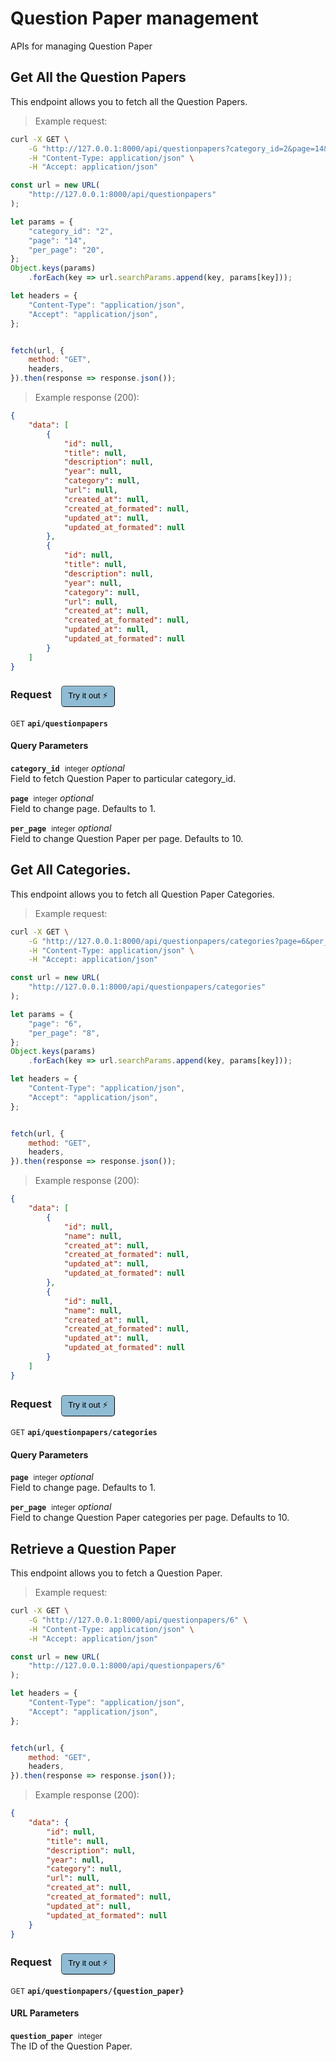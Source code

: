 # Question Paper management

APIs for managing Question Paper

## Get All the Question Papers


This endpoint allows you to fetch all the Question Papers.

> Example request:

```bash
curl -X GET \
    -G "http://127.0.0.1:8000/api/questionpapers?category_id=2&page=14&per_page=20" \
    -H "Content-Type: application/json" \
    -H "Accept: application/json"
```

```javascript
const url = new URL(
    "http://127.0.0.1:8000/api/questionpapers"
);

let params = {
    "category_id": "2",
    "page": "14",
    "per_page": "20",
};
Object.keys(params)
    .forEach(key => url.searchParams.append(key, params[key]));

let headers = {
    "Content-Type": "application/json",
    "Accept": "application/json",
};


fetch(url, {
    method: "GET",
    headers,
}).then(response => response.json());
```


> Example response (200):

```json
{
    "data": [
        {
            "id": null,
            "title": null,
            "description": null,
            "year": null,
            "category": null,
            "url": null,
            "created_at": null,
            "created_at_formated": null,
            "updated_at": null,
            "updated_at_formated": null
        },
        {
            "id": null,
            "title": null,
            "description": null,
            "year": null,
            "category": null,
            "url": null,
            "created_at": null,
            "created_at_formated": null,
            "updated_at": null,
            "updated_at_formated": null
        }
    ]
}
```
<div id="execution-results-GETapi-questionpapers" hidden>
    <blockquote>Received response<span id="execution-response-status-GETapi-questionpapers"></span>:</blockquote>
    <pre class="json"><code id="execution-response-content-GETapi-questionpapers"></code></pre>
</div>
<div id="execution-error-GETapi-questionpapers" hidden>
    <blockquote>Request failed with error:</blockquote>
    <pre><code id="execution-error-message-GETapi-questionpapers"></code></pre>
</div>
<form id="form-GETapi-questionpapers" data-method="GET" data-path="api/questionpapers" data-authed="0" data-hasfiles="0" data-headers='{"Content-Type":"application\/json","Accept":"application\/json"}' onsubmit="event.preventDefault(); executeTryOut('GETapi-questionpapers', this);">
<h3>
    Request&nbsp;&nbsp;&nbsp;
        <button type="button" style="background-color: #8fbcd4; padding: 5px 10px; border-radius: 5px; border-width: thin;" id="btn-tryout-GETapi-questionpapers" onclick="tryItOut('GETapi-questionpapers');">Try it out ⚡</button>
    <button type="button" style="background-color: #c97a7e; padding: 5px 10px; border-radius: 5px; border-width: thin;" id="btn-canceltryout-GETapi-questionpapers" onclick="cancelTryOut('GETapi-questionpapers');" hidden>Cancel</button>&nbsp;&nbsp;
    <button type="submit" style="background-color: #6ac174; padding: 5px 10px; border-radius: 5px; border-width: thin;" id="btn-executetryout-GETapi-questionpapers" hidden>Send Request 💥</button>
    </h3>
<p>
<small class="badge badge-green">GET</small>
 <b><code>api/questionpapers</code></b>
</p>
<h4 class="fancy-heading-panel"><b>Query Parameters</b></h4>
<p>
<b><code>category_id</code></b>&nbsp;&nbsp;<small>integer</small>     <i>optional</i> &nbsp;
<input type="number" name="category_id" data-endpoint="GETapi-questionpapers" data-component="query"  hidden>
<br>
Field to fetch Question Paper to particular category_id.</p>
<p>
<b><code>page</code></b>&nbsp;&nbsp;<small>integer</small>     <i>optional</i> &nbsp;
<input type="number" name="page" data-endpoint="GETapi-questionpapers" data-component="query"  hidden>
<br>
Field to change page. Defaults to 1.</p>
<p>
<b><code>per_page</code></b>&nbsp;&nbsp;<small>integer</small>     <i>optional</i> &nbsp;
<input type="number" name="per_page" data-endpoint="GETapi-questionpapers" data-component="query"  hidden>
<br>
Field to change Question Paper per page. Defaults to 10.</p>
</form>


## Get All Categories.


This endpoint allows you to fetch all Question Paper Categories.

> Example request:

```bash
curl -X GET \
    -G "http://127.0.0.1:8000/api/questionpapers/categories?page=6&per_page=8" \
    -H "Content-Type: application/json" \
    -H "Accept: application/json"
```

```javascript
const url = new URL(
    "http://127.0.0.1:8000/api/questionpapers/categories"
);

let params = {
    "page": "6",
    "per_page": "8",
};
Object.keys(params)
    .forEach(key => url.searchParams.append(key, params[key]));

let headers = {
    "Content-Type": "application/json",
    "Accept": "application/json",
};


fetch(url, {
    method: "GET",
    headers,
}).then(response => response.json());
```


> Example response (200):

```json
{
    "data": [
        {
            "id": null,
            "name": null,
            "created_at": null,
            "created_at_formated": null,
            "updated_at": null,
            "updated_at_formated": null
        },
        {
            "id": null,
            "name": null,
            "created_at": null,
            "created_at_formated": null,
            "updated_at": null,
            "updated_at_formated": null
        }
    ]
}
```
<div id="execution-results-GETapi-questionpapers-categories" hidden>
    <blockquote>Received response<span id="execution-response-status-GETapi-questionpapers-categories"></span>:</blockquote>
    <pre class="json"><code id="execution-response-content-GETapi-questionpapers-categories"></code></pre>
</div>
<div id="execution-error-GETapi-questionpapers-categories" hidden>
    <blockquote>Request failed with error:</blockquote>
    <pre><code id="execution-error-message-GETapi-questionpapers-categories"></code></pre>
</div>
<form id="form-GETapi-questionpapers-categories" data-method="GET" data-path="api/questionpapers/categories" data-authed="0" data-hasfiles="0" data-headers='{"Content-Type":"application\/json","Accept":"application\/json"}' onsubmit="event.preventDefault(); executeTryOut('GETapi-questionpapers-categories', this);">
<h3>
    Request&nbsp;&nbsp;&nbsp;
        <button type="button" style="background-color: #8fbcd4; padding: 5px 10px; border-radius: 5px; border-width: thin;" id="btn-tryout-GETapi-questionpapers-categories" onclick="tryItOut('GETapi-questionpapers-categories');">Try it out ⚡</button>
    <button type="button" style="background-color: #c97a7e; padding: 5px 10px; border-radius: 5px; border-width: thin;" id="btn-canceltryout-GETapi-questionpapers-categories" onclick="cancelTryOut('GETapi-questionpapers-categories');" hidden>Cancel</button>&nbsp;&nbsp;
    <button type="submit" style="background-color: #6ac174; padding: 5px 10px; border-radius: 5px; border-width: thin;" id="btn-executetryout-GETapi-questionpapers-categories" hidden>Send Request 💥</button>
    </h3>
<p>
<small class="badge badge-green">GET</small>
 <b><code>api/questionpapers/categories</code></b>
</p>
<h4 class="fancy-heading-panel"><b>Query Parameters</b></h4>
<p>
<b><code>page</code></b>&nbsp;&nbsp;<small>integer</small>     <i>optional</i> &nbsp;
<input type="number" name="page" data-endpoint="GETapi-questionpapers-categories" data-component="query"  hidden>
<br>
Field to change page. Defaults to 1.</p>
<p>
<b><code>per_page</code></b>&nbsp;&nbsp;<small>integer</small>     <i>optional</i> &nbsp;
<input type="number" name="per_page" data-endpoint="GETapi-questionpapers-categories" data-component="query"  hidden>
<br>
Field to change Question Paper categories per page. Defaults to 10.</p>
</form>


## Retrieve a Question Paper


This endpoint allows you to fetch a Question Paper.

> Example request:

```bash
curl -X GET \
    -G "http://127.0.0.1:8000/api/questionpapers/6" \
    -H "Content-Type: application/json" \
    -H "Accept: application/json"
```

```javascript
const url = new URL(
    "http://127.0.0.1:8000/api/questionpapers/6"
);

let headers = {
    "Content-Type": "application/json",
    "Accept": "application/json",
};


fetch(url, {
    method: "GET",
    headers,
}).then(response => response.json());
```


> Example response (200):

```json
{
    "data": {
        "id": null,
        "title": null,
        "description": null,
        "year": null,
        "category": null,
        "url": null,
        "created_at": null,
        "created_at_formated": null,
        "updated_at": null,
        "updated_at_formated": null
    }
}
```
<div id="execution-results-GETapi-questionpapers--question_paper-" hidden>
    <blockquote>Received response<span id="execution-response-status-GETapi-questionpapers--question_paper-"></span>:</blockquote>
    <pre class="json"><code id="execution-response-content-GETapi-questionpapers--question_paper-"></code></pre>
</div>
<div id="execution-error-GETapi-questionpapers--question_paper-" hidden>
    <blockquote>Request failed with error:</blockquote>
    <pre><code id="execution-error-message-GETapi-questionpapers--question_paper-"></code></pre>
</div>
<form id="form-GETapi-questionpapers--question_paper-" data-method="GET" data-path="api/questionpapers/{question_paper}" data-authed="0" data-hasfiles="0" data-headers='{"Content-Type":"application\/json","Accept":"application\/json"}' onsubmit="event.preventDefault(); executeTryOut('GETapi-questionpapers--question_paper-', this);">
<h3>
    Request&nbsp;&nbsp;&nbsp;
        <button type="button" style="background-color: #8fbcd4; padding: 5px 10px; border-radius: 5px; border-width: thin;" id="btn-tryout-GETapi-questionpapers--question_paper-" onclick="tryItOut('GETapi-questionpapers--question_paper-');">Try it out ⚡</button>
    <button type="button" style="background-color: #c97a7e; padding: 5px 10px; border-radius: 5px; border-width: thin;" id="btn-canceltryout-GETapi-questionpapers--question_paper-" onclick="cancelTryOut('GETapi-questionpapers--question_paper-');" hidden>Cancel</button>&nbsp;&nbsp;
    <button type="submit" style="background-color: #6ac174; padding: 5px 10px; border-radius: 5px; border-width: thin;" id="btn-executetryout-GETapi-questionpapers--question_paper-" hidden>Send Request 💥</button>
    </h3>
<p>
<small class="badge badge-green">GET</small>
 <b><code>api/questionpapers/{question_paper}</code></b>
</p>
<h4 class="fancy-heading-panel"><b>URL Parameters</b></h4>
<p>
<b><code>question_paper</code></b>&nbsp;&nbsp;<small>integer</small>  &nbsp;
<input type="number" name="question_paper" data-endpoint="GETapi-questionpapers--question_paper-" data-component="url" required  hidden>
<br>
The ID of the Question Paper.</p>
</form>



